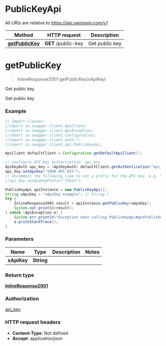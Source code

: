 # PublicKeyApi

All URIs are relative to *https://api.swirepay.com/v1*

Method | HTTP request | Description
------------- | ------------- | -------------
[**getPublicKey**](PublicKeyApi.md#getPublicKey) | **GET** /public-key | Get public key

<a name="getPublicKey"></a>
# **getPublicKey**
> InlineResponse2001 getPublicKey(xApiKey)

Get public key

Get public key

### Example
```java
// Import classes:
//import io.swagger.client.ApiClient;
//import io.swagger.client.ApiException;
//import io.swagger.client.Configuration;
//import io.swagger.client.auth.*;
//import io.swagger.client.api.PublicKeyApi;

ApiClient defaultClient = Configuration.getDefaultApiClient();

// Configure API key authorization: api_key
ApiKeyAuth api_key = (ApiKeyAuth) defaultClient.getAuthentication("api_key");
api_key.setApiKey("YOUR API KEY");
// Uncomment the following line to set a prefix for the API key, e.g. "Token" (defaults to null)
//api_key.setApiKeyPrefix("Token");

PublicKeyApi apiInstance = new PublicKeyApi();
String xApiKey = "xApiKey_example"; // String | 
try {
    InlineResponse2001 result = apiInstance.getPublicKey(xApiKey);
    System.out.println(result);
} catch (ApiException e) {
    System.err.println("Exception when calling PublicKeyApi#getPublicKey");
    e.printStackTrace();
}
```

### Parameters

Name | Type | Description  | Notes
------------- | ------------- | ------------- | -------------
 **xApiKey** | **String**|  |

### Return type

[**InlineResponse2001**](InlineResponse2001.md)

### Authorization

[api_key](../README.md#api_key)

### HTTP request headers

 - **Content-Type**: Not defined
 - **Accept**: application/json

